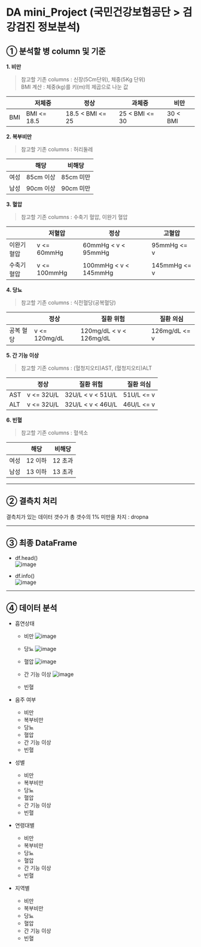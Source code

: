# DA mini_Project (국민건강보험공단 > 검강검진 정보분석)

## ① 분석할 병 column 및 기준
**1. 비만**
> 참고할 기존 columns : 신장(5Cm단위), 체중(5Kg 단위)   
> BMI 계산     : 체중(kg)를 키(m)의 제곱으로 나눈 값

|   |저체중|정상|과체중|비만|
|---|---|---|---|---|
|BMI| BMI <= 18.5|18.5 < BMI <= 25| 25 < BMI <= 30 | 30 < BMI |


**2. 복부비만**
> 참고할 기존 columns : 허리둘레  

|   |해당|비해당|
|---|---|---|
|여성|85cm 이상|85cm 미만|
|남성|90cm 이상|90cm 미만|

**3. 혈압**
> 참고할 기존 columns : 수축기 혈압, 이완기 혈압

|   |저혈압|정상|고혈압
|---|---|---|---|
|이완기 혈압| v <= 60mmHg | 60mmHg < v < 95mmHg | 95mmHg <= v |
|수축기 혈압| v <= 100mmHg | 100mmHg < v < 145mmHg | 145mmHg <= v |
 
**4. 당뇨**
> 참고할 기존 columns : 식전혈당(공복혈당) 

|   |정상|질환 위험|질환 의심|
|---|---|---|---|
|공복 혈당| v <= 120mg/dL | 120mg/dL < v < 126mg/dL | 126mg/dL <= v |

**5. 간 기능 이상**
> 참고할 기존 columns : (혈청지오티)AST, (혈청지오티)ALT

|   |정상|질환 위험|질환 의심|
|---|---|---|---|
|AST| v <= 32U/L | 32U/L < v < 51U/L | 51U/L <= v |
|ALT| v <= 32U/L | 32U/L < v < 46U/L | 46U/L <= v |

**6. 빈혈**
> 참고할 기존 columns : 혈색소 

|   |해당|비해당|
|---|---|---|
|여성|12 이하|12 초과|
|남성|13 이하|13 초과|

----------------------------------------------------------------------------
## ② 결측치 처리

결측치가 있는 데이터 갯수가 총 갯수의 1% 미만을 차지 : dropna

----------------------------------------------------------------------------
## ③ 최종 DataFrame 
* df.head()   
![image](https://user-images.githubusercontent.com/37467592/162133692-8518cfbc-d1bc-4102-a8ea-4271db8cce71.png)

* df.info()   
![image](https://user-images.githubusercontent.com/37467592/162133833-ac5eaa3a-178e-44fd-ac12-cd05d77c6c17.png)

----------------------------------------------------------------------------
## ④ 데이터 분석

* 흡연상태
  + 비만
  ![image](https://user-images.githubusercontent.com/37467592/162372980-405e5157-ca52-4b29-b1f3-d6dc6a84b7d9.png)
  + 당뇨
  ![image](https://user-images.githubusercontent.com/37467592/162372912-78e3c020-a414-4ae0-9ef4-89beaa032f11.png)

  + 혈압
  ![image](https://user-images.githubusercontent.com/37467592/162373054-7796af1f-50c4-4340-8b8a-b71e60759093.png)

  + 간 기능 이상
  ![image](https://user-images.githubusercontent.com/37467592/162373110-f7d72d3a-ff60-41a5-90d6-c465ae3b8032.png)

  + 빈혈

* 음주 여부
  + 비만
  + 복부비만
  + 당뇨
  + 혈압
  + 간 기능 이상
  + 빈혈

* 성별
  + 비만
  + 복부비만
  + 당뇨
  + 혈압
  + 간 기능 이상
  + 빈혈

* 연령대별
  + 비만
  + 복부비만
  + 당뇨
  + 혈압
  + 간 기능 이상
  + 빈혈

* 지역별
  + 비만
  + 복부비만
  + 당뇨
  + 혈압
  + 간 기능 이상
  + 빈혈
